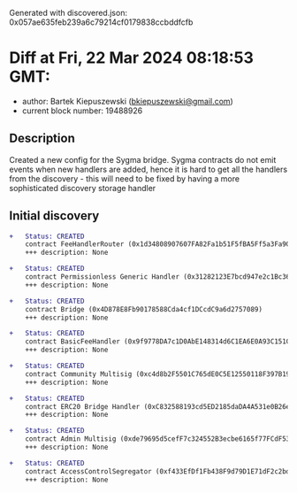 Generated with discovered.json: 0x057ae635feb239a6c79214cf0179838ccbddfcfb

# Diff at Fri, 22 Mar 2024 08:18:53 GMT:

- author: Bartek Kiepuszewski (<bkiepuszewski@gmail.com>)
- current block number: 19488926

## Description

Created a new config for the Sygma bridge. Sygma contracts do not 
emit events when new handlers are added, hence it is hard to get
all the handlers from the discovery - this will need to be fixed
by having a more sophisticated discovery storage handler

## Initial discovery

```diff
+   Status: CREATED
    contract FeeHandlerRouter (0x1d34808907607FA82Fa1b51F5fBA5Ff5a3Fa90cF)
    +++ description: None
```

```diff
+   Status: CREATED
    contract Permissionless Generic Handler (0x31282123E7bcd947e2c1Bc364d564839574fAdCD)
    +++ description: None
```

```diff
+   Status: CREATED
    contract Bridge (0x4D878E8Fb90178588Cda4cf1DCcdC9a6d2757089)
    +++ description: None
```

```diff
+   Status: CREATED
    contract BasicFeeHandler (0x9f9778DA7c1D0AbE148314d6C1EA6E0A93C151C7)
    +++ description: None
```

```diff
+   Status: CREATED
    contract Community Multisig (0xc4d8b2F5501C765dE0C5E12550118F397B197D05)
    +++ description: None
```

```diff
+   Status: CREATED
    contract ERC20 Bridge Handler (0xC832588193cd5ED2185daDA4A531e0B26eC5B830)
    +++ description: None
```

```diff
+   Status: CREATED
    contract Admin Multisig (0xde79695d5cefF7c324552B3ecbe6165f77FCdF53)
    +++ description: None
```

```diff
+   Status: CREATED
    contract AccessControlSegregator (0xf433EfDf1Fb438F9d79D1E71dF2c2bdeAc95e28E)
    +++ description: None
```

